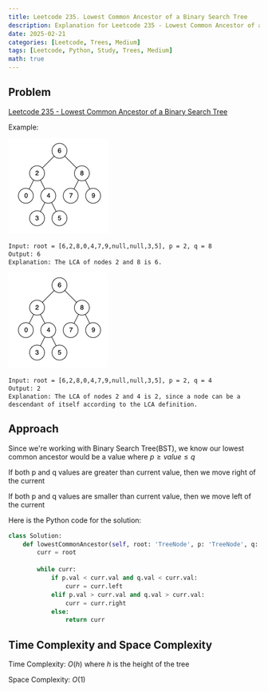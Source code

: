 ```yaml
---
title: Leetcode 235. Lowest Common Ancestor of a Binary Search Tree
description: Explanation for Leetcode 235 - Lowest Common Ancestor of a Binary Search Tree, and its solution in Python.
date: 2025-02-21
categories: [Leetcode, Trees, Medium]
tags: [Leetcode, Python, Study, Trees, Medium]
math: true
---
```


## Problem
[Leetcode 235 - Lowest Common Ancestor of a Binary Search Tree](https://leetcode.com/problems/lowest-common-ancestor-of-a-binary-search-tree/description/)

Example:

![Desktop View](/assets/img/leetcode/leetcode_235-1.png)
```
Input: root = [6,2,8,0,4,7,9,null,null,3,5], p = 2, q = 8
Output: 6
Explanation: The LCA of nodes 2 and 8 is 6.
```

![Desktop View](/assets/img/leetcode/leetcode_235-2.png)
```
Input: root = [6,2,8,0,4,7,9,null,null,3,5], p = 2, q = 4
Output: 2
Explanation: The LCA of nodes 2 and 4 is 2, since a node can be a descendant of itself according to the LCA definition.
```

## Approach

Since we're working with Binary Search Tree(BST), we know our lowest common ancestor would be a value where $p \geq value \leq q$

If both p and q values are greater than current value, then we move right of the current

If both p and q values are smaller than current value, then we move left of the current

Here is the Python code for the solution:
```python
class Solution:
    def lowestCommonAncestor(self, root: 'TreeNode', p: 'TreeNode', q: 'TreeNode') -> 'TreeNode':
        curr = root

        while curr:
            if p.val < curr.val and q.val < curr.val:
                curr = curr.left
            elif p.val > curr.val and q.val > curr.val:
                curr = curr.right
            else:
                return curr    
```
## Time Complexity and Space Complexity

Time Complexity: $O(h)$ where $h$ is the height of the tree

Space Complexity: $O(1)$